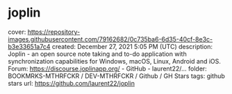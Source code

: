 # joplin

cover: https://repository-images.githubusercontent.com/79162682/0c735ba6-6d35-40cf-8e3c-b3e33651a7c4
created: December 27, 2021 5:05 PM (UTC)
description: Joplin - an open source note taking and to-do application with synchronization capabilities for Windows, macOS, Linux, Android and iOS. Forum: https://discourse.joplinapp.org/ - GitHub - laurent22/...
folder: BOOKMRKS-MTHRFCKR / DEV-MTHRFCKR / Github / GH Stars
tags: github stars
url: https://github.com/laurent22/joplin